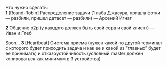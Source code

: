 Что нужно сделать:  
**1**  [Round-Robin] Распределение задачи (1 лаба Джасура, пришла фотки — разбили, пришел датасет — разбили) — Арсений Игнат

**2** Общение р2р (у каждого должен быть свой серв и свой клиент) — Иван и Глеб  

Soon...
**3** [Heartbeat] Система приема (нужен какой-то другой терминал с которого будет приходить задача и как ее и какой из "главных" будет ее принимать) и отказоустойчивость (условный master должен копироваться как минимум в 3 устройства)  
